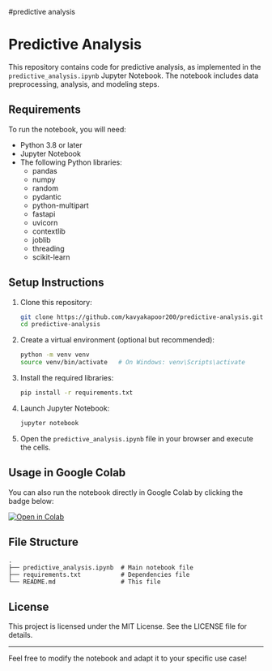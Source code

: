 #predictive analysis
# Predictive Analysis

This repository contains code for predictive analysis, as implemented in the `predictive_analysis.ipynb` Jupyter Notebook. The notebook includes data preprocessing, analysis, and modeling steps.

## Requirements

To run the notebook, you will need:

- Python 3.8 or later
- Jupyter Notebook
- The following Python libraries:
  - pandas
  - numpy
  - random
  - pydantic
  - python-multipart
  - fastapi
  - uvicorn
  - contextlib
  - joblib
  - threading
  - scikit-learn

## Setup Instructions

1. Clone this repository:
   ```bash
   git clone https://github.com/kavyakapoor200/predictive-analysis.git
   cd predictive-analysis
   ```

2. Create a virtual environment (optional but recommended):
   ```bash
   python -m venv venv
   source venv/bin/activate   # On Windows: venv\Scripts\activate
   ```

3. Install the required libraries:
   ```bash
   pip install -r requirements.txt
   ```

4. Launch Jupyter Notebook:
   ```bash
   jupyter notebook
   ```

5. Open the `predictive_analysis.ipynb` file in your browser and execute the cells.

## Usage in Google Colab

You can also run the notebook directly in Google Colab by clicking the badge below:

[![Open in Colab](https://colab.research.google.com/assets/colab-badge.svg)](https://colab.research.google.com/github/kavyakapoor200/predictive-analysis/blob/main/predictive_analysis.ipynb)

## File Structure

```
.
├── predictive_analysis.ipynb  # Main notebook file
├── requirements.txt           # Dependencies file
└── README.md                  # This file
```

## License

This project is licensed under the MIT License. See the LICENSE file for details.

---

Feel free to modify the notebook and adapt it to your specific use case!

